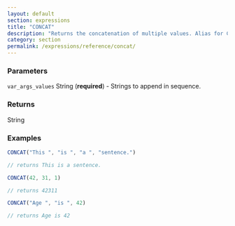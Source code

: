 ```yaml
---
layout: default
section: expressions
title: "CONCAT"
description: "Returns the concatenation of multiple values. Alias for CONCATENATE()"
category: section
permalink: /expressions/reference/concat/
---
```


### Parameters

`var_args_values` String (__required__) - Strings to append in sequence.

### Returns

String

### Examples

```js
CONCAT("This ", "is ", "a ", "sentence.")

// returns This is a sentence.
```


```js
CONCAT(42, 31, 1)

// returns 42311
```


```js
CONCAT("Age ", "is ", 42)

// returns Age is 42
```